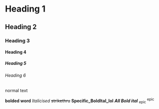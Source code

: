 # Heading 1
## Heading 2
### Heading 3
#### Heading 4
##### Heading 5
###### Heading 6

normal text

**bolded word**
_Italicised_
~~strikethru~~
**Specific_BoldItal_lol**
***All Bold ital***
<sub> epic </sub>
<sup> epic </sup>
